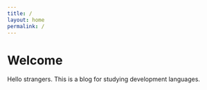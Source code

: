 ```yaml
---
title: /
layout: home
permalink: /
---
```


# Welcome

Hello strangers. This is a blog for studying development languages.
